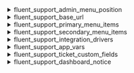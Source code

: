 <explain-block title="fluent-support/admin_menu_filters">

[//]: # (0)
<details class="fs-docs-collapse">

<summary class="fs-docs-title">fluent_support_admin_menu_position</summary>
<hr>
<div class="fs-docs-content">
This filter hook allows you to retrieve the value of menu position and modify it.

**Parameters**

- '$menuPosition' (integer) Value of menu position

**Usage**

```php
add_filter('fluent_support/admin_menu_position', function ($menuPosition) {
    // ...do something
    return $menuPosition
}, 10, 1)
```

**Reference**

`apply_filters('fluent_support/admin_menu_position', $menuPosition)`


This filter is located in <br>
`fluent-support/app/Hooks/Handlers/Menu.php`
</div>

</details>

[//]: # (1)
<details class="fs-docs-collapse">

<summary class="fs-docs-title">fluent_support_base_url</summary>
<hr>
<div class="fs-docs-content">
This filter hook allows you to retrieve the base url and modify it.

**Parameters**

- '$baseUrl' (string) base url of fluent support

**Usage**

```php
add_filter('fluent_support/base_url', function ($baseUrl) {
    // ...do something
    return $baseUrl
}, 10, 1)
```

**Reference**

`apply_filters('fluent_support/base_url', admin_url('admin.php?page=fluent-support#/')`


This filter is located in <br>
`fluent-support/app/Hooks/Handlers/Menu.php`
</div>

</details>

[//]: # (2)
<details class="fs-docs-collapse">

<summary class="fs-docs-title">fluent_support_primary_menu_items</summary>
<hr>
<div class="fs-docs-content">
This filter hook allows you to retrieve the primary menu items and modify it.

**Parameters**

- '$menuItems' (array) Primary menu items

**Usage**

```php
add_filter('fluent_support/primary_menu_items', function ($menuItems) {
    // ...do something
    return $menuItems
}, 10, 1)
```

**Reference**

`apply_filters('fluent_support/primary_menu_items', $menuItems)`


This filter is located in <br>
`fluent-support/app/Hooks/Handlers/Menu.php`
</div>

</details>

[//]: # (3)
<details class="fs-docs-collapse">

<summary class="fs-docs-title">fluent_support_secondary_menu_items</summary>
<hr>
<div class="fs-docs-content">
This filter hook allows you to retrieve the secondary menu items and modify it.

**Parameters**

- '$menuItems' (array) Secondary menu items

**Usage**

```php
add_filter('fluent_support/secondary_menu_items', function ($secondaryItems) {
    // ...do something
    return $secondaryItems
}, 10, 1)
```

**Reference**

`apply_filters('fluent_support/secondary_menu_items', $secondaryItems)`


This filter is located in <br>
`fluent-support/app/Hooks/Handlers/Menu.php`
</div>

</details>

[//]: # (4)
<details class="fs-docs-collapse">

<summary class="fs-docs-title">fluent_support_integration_drivers</summary>
<hr>
<div class="fs-docs-content">
This filter hook allows you to retrieve the integration driver data and modify it.

**Parameters**

- '$integrationDrivers' (array) Integration driver data

**Usage**

```php
add_filter('fluent_support/integration_drivers', function ($integrationDrivers) {
    // ...do something
    return $integrationDrivers
}, 10, 1)
```

**Reference**

`apply_filters('fluent_support/integration_drivers', $integrationDrivers)`


This filter is located in <br>
`fluent-support/app/Hooks/Handlers/Menu.php`
</div>

</details>

[//]: # (4)
<details class="fs-docs-collapse">

<summary class="fs-docs-title">fluent_support_app_vars</summary>
<hr>
<div class="fs-docs-content">
This filter hook allows you to retrieve the admin portal localize data and modify it.

**Parameters**

- '$appVars' (array) Admin portal localize data

**Usage**

```php
add_filter('fluent_support_app_vars', function ($appVars) {
    // ...do something
    return $appVars
}, 10, 1)
```

**Reference**

`apply_filters('fluent_support_app_vars', $appVars)`

<b>`$appVars` is used here as an illustrative variable to represent the raw array value found in the main filter, demonstrating the localized data in the admin portal.</b>

This filter is located in <br>
`fluent-support/app/Hooks/Handlers/Menu.php`
</div>

</details>

[//]: # (5)
<details class="fs-docs-collapse">

<summary class="fs-docs-title">fluent_support_ticket_custom_fields</summary>
<hr>
<div class="fs-docs-content">
This filter hook allows you to retrieve the ticket custom fields data and modify it.

**Parameters**

- '$fields' (array) ticket custom fields

**Usage**

```php
add_filter('fluent_support/ticket_custom_fields', function ($fields) {
    // ...do something
    return $fields
}, 10, 1)
```

**Reference**

`apply_filters('fluent_support/ticket_custom_fields', [])`

This filter is located in <br>
`fluent-support/app/Hooks/Handlers/Menu.php`,
`fluent-support/app/Models/Ticket.php`,
`fluent-support/app/Services/Integrations/FluentForm/FeedIntegration.php`,
</div>

</details>

[//]: # (6)
<details class="fs-docs-collapse">

<summary class="fs-docs-title">fluent_support_dashboard_notice</summary>
<hr>
<div class="fs-docs-content">
This filter hook allows you to retrieve the dashboard notice and agent data and modify it.

**Parameters**

- '$dashboardNotice' (array) ticket custom fields
- '$agent' (object) Agent data

**Usage**

```php
add_filter('fluent_support/dashboard_notice', function ($dashboardNotice, $agent) {
    // ...do something
    return $dashboardNotice
}, 10, 2)
```

**Reference**

`apply_filters('fluent_support/dashboard_notice', '', $agent)`

This filter is located in <br>
`fluent-support/app/Http/Controllers/AgentController.php`,
`fluent-support-pro/app/Hooks/filters.php`
</div>

</details>


</explain-block>

